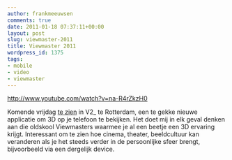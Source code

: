 ```yaml
---
author: frankmeeuwsen
comments: true
date: 2011-01-18 07:37:11+00:00
layout: post
slug: viewmaster-2011
title: Viewmaster 2011
wordpress_id: 1375
tags:
- mobile
- video
- viewmaster
---
```


http://www.youtube.com/watch?v=na-R4rZkzH0

Komende vrijdag [te zien](http://www.v2.nl/events/palm-top-theater) in V2_ te Rotterdam, een te gekke nieuwe applicatie om 3D op je telefoon te bekijken. Het doet mij in elk geval denken aan die oldskool Viewmasters waarmee je al een beetje een 3D ervaring krijgt. Interessant om te zien hoe cinema, theater, beeldcultuur kan veranderen als je het steeds verder in de persoonlijke sfeer brengt, bijvoorbeeld via een dergelijk device.
